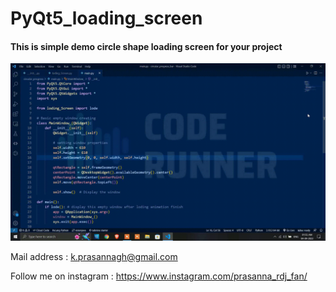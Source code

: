 # PyQt5_loading_screen

#### This is simple demo circle shape loading screen for your project


<img src="https://github.com/prasanna892/PyQt5_loading_screen/blob/main/LoadingScreen.gif" />



Mail address : k.prasannagh@gmail.com

Follow me on instagram : https://www.instagram.com/prasanna_rdj_fan/
